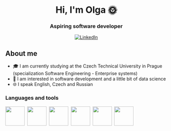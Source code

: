 <div id="header" align="center">
  <h1> Hi, I'm Olga 🌞</h1>
  <h3>Aspiring software developer</h3>
  <a href="https://www.linkedin.com/in/olga-biriukova-981012253">
  <img src = "https://img.shields.io/badge/-LinkedIn-blue?style=flat-square&logo=Linkedin&logoColor=white" alt="LinkedIn" />
</a>
</div>


## About me
-	🎓 I am currently studying at the Czech Technical University in Prague
  (specialization Software Engineering - Enterprise systems)
-	📝 I am interested in software development and a little bit of data science
-	🌐 I speak English, Czech and Russian

### Languages and tools
<img src="https://cdn.jsdelivr.net/gh/devicons/devicon@latest/icons/java/java-original-wordmark.svg" width="60" height="60"/>&nbsp;
<img src="https://cdn.jsdelivr.net/gh/devicons/devicon@latest/icons/postgresql/postgresql-original-wordmark.svg" width="60" height="60"/>&nbsp;
<img src="https://cdn.jsdelivr.net/gh/devicons/devicon@latest/icons/git/git-original-wordmark.svg" width="60" height="60"/>&nbsp;
<img src="https://cdn.jsdelivr.net/gh/devicons/devicon@latest/icons/c/c-original.svg" width="60" height="60"/>&nbsp;
<img src="https://cdn.jsdelivr.net/gh/devicons/devicon@latest/icons/python/python-original.svg" width="60" height="60"/>&nbsp;
<img src="https://cdn.jsdelivr.net/gh/devicons/devicon@latest/icons/selenium/selenium-original.svg" width="60" height="60"/>&nbsp;



  
  

<!--
**olgabiriukova/olgabiriukova** is a ✨ _special_ ✨ repository because its `README.md` (this file) appears on your GitHub profile.

Here are some ideas to get you started:


